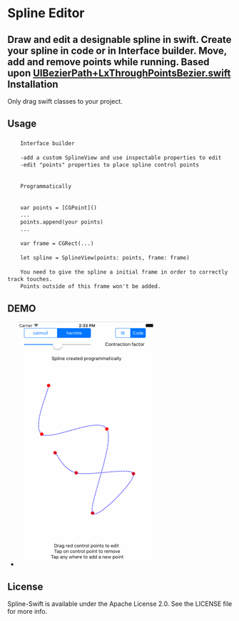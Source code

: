 
# Spline Editor
   Draw and edit a designable spline in swift. Create your spline in code or in Interface builder. Move, add and remove points while running. Based upon [UIBezierPath+LxThroughPointsBezier.swift](https://github.com/DeveloperLx/LxThroughPointsBezier-Swift) 
Installation
------------
  Only drag swift classes to your project.

Usage
-----------
###

        Interface builder

        -add a custom SplineView and use inspectable properties to edit
        -edit "points" properties to place spline control points   
        

        Programmatically


        var points = [CGPoint]()
        ...
        points.append(your points)
        ... 

        var frame = CGRect(...)

        let spline = SplineView(points: points, frame: frame)

        You need to give the spline a initial frame in order to correctly track touches.
        Points outside of this frame won't be added.  

        
DEMO
-----------
*   ![demo](demo.gif)   

License
-----------
Spline-Swift is available under the Apache License 2.0. See the LICENSE file for more info.


 

